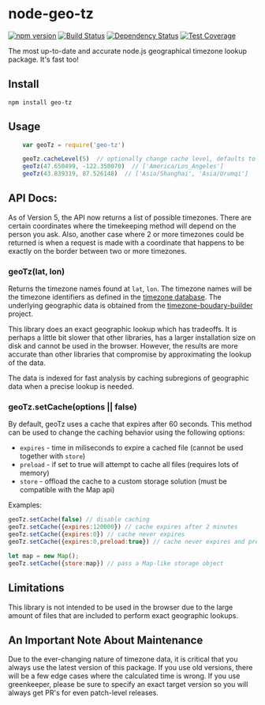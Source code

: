 # node-geo-tz
[![npm version](https://badge.fury.io/js/geo-tz.svg)](http://badge.fury.io/js/geo-tz) [![Build Status](https://travis-ci.org/evansiroky/node-geo-tz.svg?branch=master)](https://travis-ci.org/evansiroky/node-geo-tz) [![Dependency Status](https://david-dm.org/evansiroky/node-geo-tz.svg)](https://david-dm.org/evansiroky/node-geo-tz) [![Test Coverage](https://img.shields.io/codecov/c/github/evansiroky/node-geo-tz.svg)](https://codecov.io/github/evansiroky/node-geo-tz)

The most up-to-date and accurate node.js geographical timezone lookup package.  It's fast too!

## Install

`npm install geo-tz`

## Usage

```javascript
    var geoTz = require('geo-tz')

    geoTz.cacheLevel(5)  // optionally change cache level, defaults to 1
    geoTz(47.650499, -122.350070)  // ['America/Los_Angeles']
    geoTz(43.839319, 87.526148)  // ['Asia/Shanghai', 'Asia/Urumqi']
```

## API Docs:

As of Version 5, the API now returns a list of possible timezones. There are certain coordinates where the timekeeping method will depend on the person you ask. Also, another case where 2 or more timezones could be returned is when a request is made with a coordinate that happens to be exactly on the border between two or more timezones.

### geoTz(lat, lon)

Returns the timezone names found at `lat`, `lon`.  The timezone names will be the timezone identifiers as defined in the [timezone database](https://www.iana.org/time-zones).  The underlying geographic data is obtained from the [timezone-boudary-builder](https://github.com/evansiroky/timezone-boundary-builder) project.

This library does an exact geographic lookup which has tradeoffs.  It is perhaps a little bit slower that other libraries, has a larger installation size on disk and cannot be used in the browser.  However, the results are more accurate than other libraries that compromise by approximating the lookup of the data.

The data is indexed for fast analysis by caching subregions of geographic data when a precise lookup is needed.

### geoTz.setCache(options || false)

By default, geoTz uses a cache that expires after 60 seconds. This method can be used to change the caching behavior using the following options:

* `expires` - time in miliseconds to expire a cached file (cannot be used together with `store`)
* `preload` - if set to true will attempt to cache all files (requires lots of memory)
* `store` - offload the cache to a custom storage solution (must be compatible with the Map api)

Examples:

```js
geoTz.setCache(false) // disable caching
geoTz.setCache({expires:120000}) // cache expires after 2 minutes
geoTz.setCache({expires:0}) // cache never expires
geoTz.setCache({expires:0,preload:true}) // cache never expires and preloads all files

let map = new Map();
geoTz.setCache({store:map}) // pass a Map-like storage object
```

## Limitations

This library is not intended to be used in the browser due to the large amount of files that are included to perform exact geographic lookups.

## An Important Note About Maintenance

Due to the ever-changing nature of timezone data, it is critical that you always use the latest version of this package.  If you use old versions, there will be a few edge cases where the calculated time is wrong.  If you use greenkeeper, please be sure to specify an exact target version so you will always get PR's for even patch-level releases.
